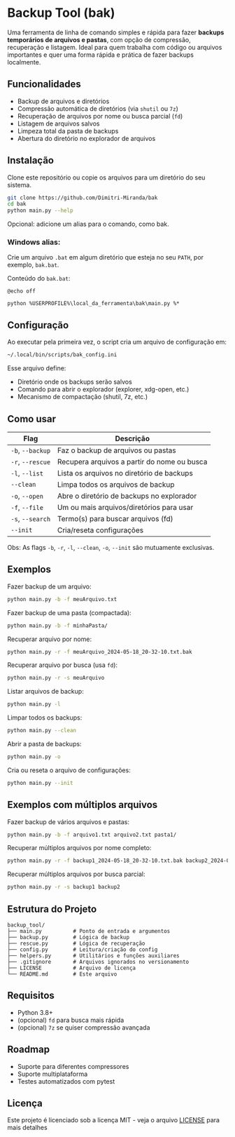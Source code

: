 # Backup Tool (bak)

Uma ferramenta de linha de comando simples e rápida para fazer **backups temporários de arquivos e pastas**, com opção de compressão, recuperação e listagem. Ideal para quem trabalha com código ou arquivos importantes e quer uma forma rápida e prática de fazer backups localmente.

## Funcionalidades

- Backup de arquivos e diretórios
- Compressão automática de diretórios (via `shutil` ou `7z`)
- Recuperação de arquivos por nome ou busca parcial (`fd`)
- Listagem de arquivos salvos
- Limpeza total da pasta de backups
- Abertura do diretório no explorador de arquivos

## Instalação

Clone este repositório ou copie os arquivos para um diretório do seu sistema.

```bash
git clone https://github.com/Dimitri-Miranda/bak
cd bak
python main.py --help
```
Opcional: adicione um alias para o comando, como bak.

### Windows alias:

Crie um arquivo `.bat` em algum diretório que esteja no seu `PATH`, por exemplo, `bak.bat`.

Conteúdo do `bak.bat`:

```batch
@echo off

python %USERPROFILE%\local_da_ferramenta\bak\main.py %*
```

## Configuração

Ao executar pela primeira vez, o script cria um arquivo de configuração em:

```bash
~/.local/bin/scripts/bak_config.ini
```
Esse arquivo define:

- Diretório onde os backups serão salvos
- Comando para abrir o explorador (explorer, xdg-open, etc.)
- Mecanismo de compactação (shutil, 7z, etc.)

## Como usar

| Flag            | Descrição                                                                            |
|-----------------|------------------------------------------------------------|
| `-b`, `--backup`  | Faz o backup de arquivos ou pastas                           |
| `-r`, `--rescue`  | Recupera arquivos a partir do nome ou busca              |
| `-l`, `--list`    | Lista os arquivos no diretório de backups                          | 
| `--clean`         | Limpa todos os arquivos de backup                                |
| `-o`, `--open`    | Abre o diretório de backups no explorador                  |
| `-f`, `--file`    | Um ou mais arquivos/diretórios para usar                        |
| `-s`, `--search`  | Termo(s) para buscar arquivos (fd)                                |
| `--init`          | Cria/reseta configurações                                    |

Obs: As flags `-b`, `-r`, `-l`, `--clean`, `-o`, `--init` são mutuamente exclusivas.

## Exemplos

Fazer backup de um arquivo:
```bash
python main.py -b -f meuArquivo.txt
```

Fazer backup de uma pasta (compactada):
```bash
python main.py -b -f minhaPasta/
```

Recuperar arquivo por nome:
```bash
python main.py -r -f meuArquivo_2024-05-18_20-32-10.txt.bak
```

Recuperar arquivo por busca (usa `fd`):
```bash
python main.py -r -s meuArquivo
```

Listar arquivos de backup:
```bash
python main.py -l
```

Limpar todos os backups:
```bash
python main.py --clean
```

Abrir a pasta de backups:
```bash
python main.py -o
```

Cria ou reseta o arquivo de configurações:
```bash
python main.py --init
```

## Exemplos com múltiplos arquivos

Fazer backup de vários arquivos e pastas:
```bash
python main.py -b -f arquivo1.txt arquivo2.txt pasta1/
```

Recuperar múltiplos arquivos por nome completo:
```bash
python main.py -r -f backup1_2024-05-18_20-32-10.txt.bak backup2_2024-05-18_2
```

Recuperar múltiplos arquivos por busca parcial:
```bash
python main.py -r -s backup1 backup2
```

## Estrutura do Projeto

```
backup_tool/
├── main.py          # Ponto de entrada e argumentos
├── backup.py        # Lógica de backup
├── rescue.py        # Lógica de recuperação
├── config.py        # Leitura/criação do config
├── helpers.py       # Utilitários e funções auxiliares
├── .gitignore       # Arquivos ignorados no versionamento
├── LICENSE          # Arquivo de licença
└── README.md        # Este arquivo
```

## Requisitos

- Python 3.8+
- (opcional) `fd` para busca mais rápida
- (opcional) `7z` se quiser compressão avançada

## Roadmap

- Suporte para diferentes compressores
- Suporte multiplataforma
- Testes automatizados com pytest

## Licença

Este projeto é licenciado sob a licença MIT - veja o arquivo [LICENSE](LICENSE) para mais detalhes
